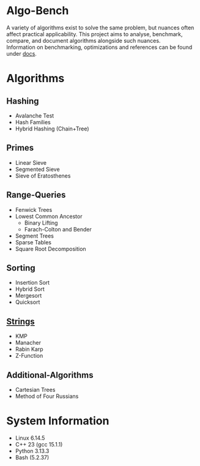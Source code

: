 # Algo-Bench
A variety of algorithms exist to solve the same problem, but nuances often affect practical applicability. This project aims to analyse, benchmark, compare, and document algorithms alongside such nuances.  
Information on benchmarking, optimizations and references can be found under [docs](docs/README.md).  

# Algorithms

<!-- ## [Hashing](hashing/README.md) -->
## Hashing
- Avalanche Test
- Hash Families
- Hybrid Hashing (Chain+Tree)

<!-- ## [Primes](primes/README.md) -->
## Primes
- Linear Sieve
- Segmented Sieve
- Sieve of Eratosthenes

<!-- ## [Range-Queries](range-queries/README.md) -->
## Range-Queries
- Fenwick Trees
- Lowest Common Ancestor
    - Binary Lifting
    - Farach-Colton and Bender
- Segment Trees
- Sparse Tables
- Square Root Decomposition

<!-- ## [Sorting](sorting/README.md) -->
## Sorting
- Insertion Sort
- Hybrid Sort
- Mergesort
- Quicksort

## [Strings](strings/README.md)
- KMP
- Manacher
- Rabin Karp
- Z-Function

<!-- ## [Additional-Algorithms](additional-algorithms/README.md) -->
## Additional-Algorithms
- Cartesian Trees
- Method of Four Russians

# System Information
- Linux 6.14.5
- C++ 23 (gcc 15.1.1)
- Python 3.13.3
- Bash (5.2.37)